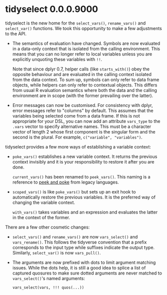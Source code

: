 
# tidyselect 0.0.0.9000

tidyselect is the new home for the `select_vars()`, `rename_vars()`
and `select_var()` functions. We took this opportunity to make a few
adjustments to the API.

* The semantics of evaluation have changed. Symbols are now evaluated
  in a data-only context that is isolated from the calling
  environment. This means that you can no longer refer to local
  variables unless you are explicitly unquoting these variables with
  `!!`.

  Note that since dplyr 0.7, helper calls (like `starts_with()`) obey
  the opposite behaviour and are evaluated in the calling context
  isolated from the data context. To sum up, symbols can only refer to
  data frame objects, while helpers can only refer to contextual
  objects. This differs from usual R evaluation semantics where both
  the data and the calling environment are in scope (with the former
  prevailing over the latter).

* Error messages can now be customised. For consistency with dplyr,
  error messages refer to "columns" by default. This assumes that the
  variables being selected come from a data frame. If this is not
  appropriate for your DSL, you can now add an attribute `vars_type`
  to the `.vars` vector to specify alternative names. This must be a
  character vector of length 2 whose first component is the singular
  form and the second is the plural. For example, `c("variable",
  "variables")`.


tidyselect provides a few more ways of establishing a variable
context:

* `poke_vars()` establishes a new variable context. It returns the
  previous context invisibly and it is your responsibility to restore
  it after you are done.

  `current_vars()` has been renamed to `peek_vars()`. This naming is a
  reference to [peek and poke](https://en.wikipedia.org/wiki/PEEK_and_POKE)
  from legacy languages.

* `scoped_vars()` is like `poke_vars()` but sets up an exit hook to
  automatically restore the previous variables. It is the preferred
  way of changing the variable context.

  `with_vars()` takes variables and an expression and evaluates the
  latter in the context of the former.


There are a few other cosmetic changes:

* `select_vars()` and `rename_vars()` are now `vars_select()` and
  `vars_rename()`. This follows the tidyverse convention that a prefix
  corresponds to the input type while suffixes indicate the output
  type. Similarly, `select_var()` is now `vars_pull()`.

* The arguments are now prefixed with dots to limit argument matching
  issues. While the dots help, it is still a good idea to splice a
  list of captured quosures to make sure dotted arguments are never
  matched to `vars_select()`'s named arguments:

  ```
  vars_select(vars, !!! quos(...))
  ```
